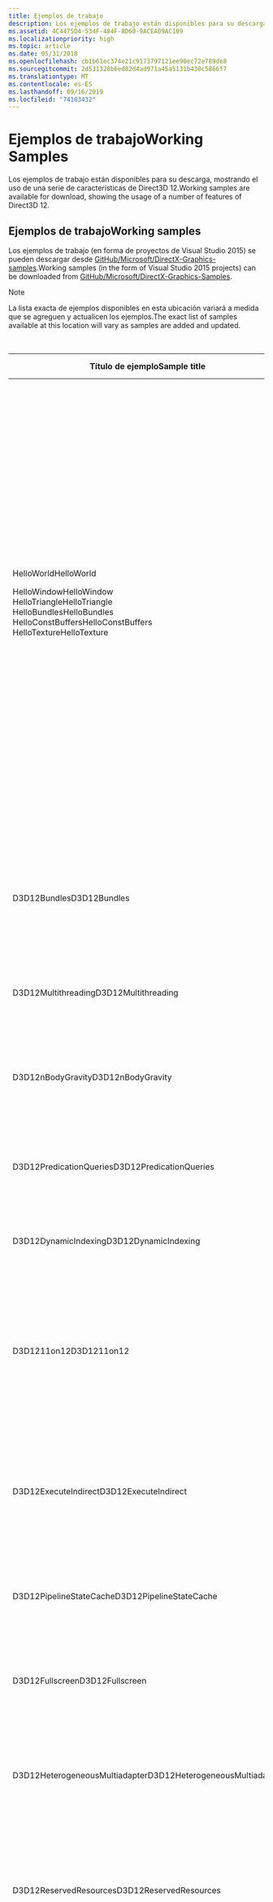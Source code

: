 ```yaml
---
title: Ejemplos de trabajo
description: Los ejemplos de trabajo están disponibles para su descarga, mostrando el uso de una serie de características de Direct3D 12.
ms.assetid: 4C4475D4-534F-484F-8D60-9ACEA09AC109
ms.localizationpriority: high
ms.topic: article
ms.date: 05/31/2018
ms.openlocfilehash: cb1b61ec374e21c9173797121ee90ec72e789de8
ms.sourcegitcommit: 2d531328b6ed82d4ad971a45a5131b430c5866f7
ms.translationtype: MT
ms.contentlocale: es-ES
ms.lasthandoff: 09/16/2019
ms.locfileid: "74103432"
---
```

# <a name="working-samples"></a><span data-ttu-id="74140-103">Ejemplos de trabajo</span><span class="sxs-lookup"><span data-stu-id="74140-103">Working Samples</span></span>

<span data-ttu-id="74140-104">Los ejemplos de trabajo están disponibles para su descarga, mostrando el uso de una serie de características de Direct3D 12.</span><span class="sxs-lookup"><span data-stu-id="74140-104">Working samples are available for download, showing the usage of a number of features of Direct3D 12.</span></span>

## <a name="working-samples"></a><span data-ttu-id="74140-105">Ejemplos de trabajo</span><span class="sxs-lookup"><span data-stu-id="74140-105">Working samples</span></span>

<span data-ttu-id="74140-106">Los ejemplos de trabajo (en forma de proyectos de Visual Studio 2015) se pueden descargar desde [GitHub/Microsoft/DirectX-Graphics-samples](https://github.com/Microsoft/DirectX-Graphics-Samples).</span><span class="sxs-lookup"><span data-stu-id="74140-106">Working samples (in the form of Visual Studio 2015 projects) can be downloaded from [GitHub/Microsoft/DirectX-Graphics-Samples](https://github.com/Microsoft/DirectX-Graphics-Samples).</span></span>

> [!Note]  
> <span data-ttu-id="74140-107">La lista exacta de ejemplos disponibles en esta ubicación variará a medida que se agreguen y actualicen los ejemplos.</span><span class="sxs-lookup"><span data-stu-id="74140-107">The exact list of samples available at this location will vary as samples are added and updated.</span></span>

 



<table>
<thead>
<tr class="header">
<th><span data-ttu-id="74140-108">Título de ejemplo</span><span class="sxs-lookup"><span data-stu-id="74140-108">Sample title</span></span></th>
<th><span data-ttu-id="74140-109">Descripción</span><span class="sxs-lookup"><span data-stu-id="74140-109">Description</span></span></th>
<th><span data-ttu-id="74140-110">Escritorio</span><span class="sxs-lookup"><span data-stu-id="74140-110">Desktop</span></span></th>
<th><span data-ttu-id="74140-111">UWP</span><span class="sxs-lookup"><span data-stu-id="74140-111">UWP</span></span></th>
<th><span data-ttu-id="74140-112">Ejemplo paso a paso</span><span class="sxs-lookup"><span data-stu-id="74140-112">Walk-through</span></span></th>
</tr>
</thead>
<tbody>
<tr class="odd">
<td><span data-ttu-id="74140-113">HelloWorld</span><span class="sxs-lookup"><span data-stu-id="74140-113">HelloWorld</span></span><dl> <span data-ttu-id="74140-114">HelloWindow</span><span class="sxs-lookup"><span data-stu-id="74140-114">HelloWindow</span></span><br />
<span data-ttu-id="74140-115">HelloTriangle</span><span class="sxs-lookup"><span data-stu-id="74140-115">HelloTriangle</span></span><br />
<span data-ttu-id="74140-116">HelloBundles</span><span class="sxs-lookup"><span data-stu-id="74140-116">HelloBundles</span></span><br />
<span data-ttu-id="74140-117">HelloConstBuffers</span><span class="sxs-lookup"><span data-stu-id="74140-117">HelloConstBuffers</span></span><br />
<span data-ttu-id="74140-118">HelloTexture</span><span class="sxs-lookup"><span data-stu-id="74140-118">HelloTexture</span></span><br />
</dl></td>
<td><span data-ttu-id="74140-119">El conjunto de ejemplo HelloWorld contiene los siguientes proyectos sencillos que le ayudarán a empezar a usar Direct3D 12.</span><span class="sxs-lookup"><span data-stu-id="74140-119">The HelloWorld sample set contains the following simple projects to help you get started with Direct3D 12.</span></span><dl> <span data-ttu-id="74140-120">Crea una ventana para preparar la representación del contenido de Direct3D 12.</span><span class="sxs-lookup"><span data-stu-id="74140-120">Creates a window in preparation of rendering Direct3D 12 content.</span></span><br />
<span data-ttu-id="74140-121">Representa un triángulo simple mediante Direct3D 12.</span><span class="sxs-lookup"><span data-stu-id="74140-121">Renders a simple triangle using Direct3D 12.</span></span><br />
<span data-ttu-id="74140-122">Muestra el uso de un paquete para su representación con Direct3D 12.</span><span class="sxs-lookup"><span data-stu-id="74140-122">Demonstrates the usage of a bundle for rendering using Direct3D 12.</span></span><br />
<span data-ttu-id="74140-123">Muestra cómo usar búferes de constantes para pasar datos a la GPU que se usa para la representación en Direct3D 12.</span><span class="sxs-lookup"><span data-stu-id="74140-123">Demonstrates how to use constant buffers to pass data to the GPU used for rendering in Direct3D 12.</span></span><br />
<span data-ttu-id="74140-124">Muestra cómo aplicar una textura a un triángulo mediante Direct3D 12.</span><span class="sxs-lookup"><span data-stu-id="74140-124">Demonstrates how to apply a texture to a triangle using Direct3D 12.</span></span><br />
</dl></td>
<td><span data-ttu-id="74140-125">Y</span><span class="sxs-lookup"><span data-stu-id="74140-125">Y</span></span></td>
<td><span data-ttu-id="74140-126">Y</span><span class="sxs-lookup"><span data-stu-id="74140-126">Y</span></span></td>
<td><span data-ttu-id="74140-127"><a href="creating-a-basic-direct3d-12-component.md">Crear un componente básico de Direct3D 12</a></span><span class="sxs-lookup"><span data-stu-id="74140-127"><a href="creating-a-basic-direct3d-12-component.md">Creating a basic Direct3D 12 component</a></span></span></td>
</tr>
<tr class="even">
<td><span data-ttu-id="74140-128">D3D12Bundles</span><span class="sxs-lookup"><span data-stu-id="74140-128">D3D12Bundles</span></span></td>
<td><span data-ttu-id="74140-129">Muestra procedimientos recomendados de búfer de fotogramas y sincronización, así como la representación de una malla simple mediante paquetes.</span><span class="sxs-lookup"><span data-stu-id="74140-129">Demonstrates frame buffering and synchronization best practices as well as rendering a simple mesh using bundles.</span></span></td>
<td><span data-ttu-id="74140-130">Y</span><span class="sxs-lookup"><span data-stu-id="74140-130">Y</span></span></td>
<td><span data-ttu-id="74140-131">Y</span><span class="sxs-lookup"><span data-stu-id="74140-131">Y</span></span></td>

</tr>
<tr class="odd">
<td><span data-ttu-id="74140-132">D3D12Multithreading</span><span class="sxs-lookup"><span data-stu-id="74140-132">D3D12Multithreading</span></span></td>
<td><span data-ttu-id="74140-133">Un ejemplo de cómo crear una aplicación compatible con multiproceso.</span><span class="sxs-lookup"><span data-stu-id="74140-133">An example of how to build a multithreaded capable application.</span></span></td>
<td><span data-ttu-id="74140-134">Y</span><span class="sxs-lookup"><span data-stu-id="74140-134">Y</span></span></td>
<td><span data-ttu-id="74140-135">N</span><span class="sxs-lookup"><span data-stu-id="74140-135">N</span></span></td>

</tr>
<tr class="even">
<td><span data-ttu-id="74140-136">D3D12nBodyGravity</span><span class="sxs-lookup"><span data-stu-id="74140-136">D3D12nBodyGravity</span></span></td>
<td><span data-ttu-id="74140-137">Muestra cómo se puede usar varios motores para realizar trabajos de proceso asincrónicos junto con el trabajo 3D en la misma GPU.</span><span class="sxs-lookup"><span data-stu-id="74140-137">Demonstrates how multi-engine can be used to do asynchronous compute work alongside 3D work on the same GPU.</span></span></td>
<td><span data-ttu-id="74140-138">Y</span><span class="sxs-lookup"><span data-stu-id="74140-138">Y</span></span></td>
<td><span data-ttu-id="74140-139">Y</span><span class="sxs-lookup"><span data-stu-id="74140-139">Y</span></span></td>
<td><span data-ttu-id="74140-140"><a href="multi-engine-n-body-gravity-simulation.md">Simulación de la gravedad n-Body de varios motores</a></span><span class="sxs-lookup"><span data-stu-id="74140-140"><a href="multi-engine-n-body-gravity-simulation.md">Multi-engine n-body gravity simulation</a></span></span></td>
</tr>
<tr class="odd">
<td><span data-ttu-id="74140-141">D3D12PredicationQueries</span><span class="sxs-lookup"><span data-stu-id="74140-141">D3D12PredicationQueries</span></span></td>
<td><span data-ttu-id="74140-142">Muestra la selección de la oclusión mediante montones de consulta y predication.</span><span class="sxs-lookup"><span data-stu-id="74140-142">Demonstrates occlusion culling using query heaps and predication.</span></span></td>
<td><span data-ttu-id="74140-143">Y</span><span class="sxs-lookup"><span data-stu-id="74140-143">Y</span></span></td>
<td><span data-ttu-id="74140-144">Y</span><span class="sxs-lookup"><span data-stu-id="74140-144">Y</span></span></td>
<td><span data-ttu-id="74140-145"><a href="predication-queries.md">Consultas de Predication</a></span><span class="sxs-lookup"><span data-stu-id="74140-145"><a href="predication-queries.md">Predication queries</a></span></span></td>
</tr>
<tr class="even">
<td><span data-ttu-id="74140-146">D3D12DynamicIndexing</span><span class="sxs-lookup"><span data-stu-id="74140-146">D3D12DynamicIndexing</span></span></td>
<td><span data-ttu-id="74140-147">Muestra las capacidades de indexación dinámica de DirectX 12 y HLSL.</span><span class="sxs-lookup"><span data-stu-id="74140-147">Demonstrates the dynamic indexing capabilities of DirectX 12 and HLSL.</span></span></td>
<td><span data-ttu-id="74140-148">Y</span><span class="sxs-lookup"><span data-stu-id="74140-148">Y</span></span></td>
<td><span data-ttu-id="74140-149">Y</span><span class="sxs-lookup"><span data-stu-id="74140-149">Y</span></span></td>
<td><span data-ttu-id="74140-150"><a href="dynamic-indexing-using-hlsl-5-1.md">Indexado dinámico mediante HLSL 5.1</a></span><span class="sxs-lookup"><span data-stu-id="74140-150"><a href="dynamic-indexing-using-hlsl-5-1.md">Dynamic Indexing using HLSL 5.1</a></span></span></td>
</tr>
<tr class="odd">
<td><span data-ttu-id="74140-151">D3D1211on12</span><span class="sxs-lookup"><span data-stu-id="74140-151">D3D1211on12</span></span></td>
<td><span data-ttu-id="74140-152">Muestra el uso básico de la capa 11on12.</span><span class="sxs-lookup"><span data-stu-id="74140-152">Demonstrates basic usage of the 11on12 layer.</span></span> <span data-ttu-id="74140-153">Este ejemplo representa el texto con D2D mediante la API de Direct3D 11 en un dispositivo 11on12 de Direct3D 12.</span><span class="sxs-lookup"><span data-stu-id="74140-153">This sample renders text using D2D using the Direct3D 11 API on a Direct3D 12 11on12 device.</span></span></td>
<td><span data-ttu-id="74140-154">Y</span><span class="sxs-lookup"><span data-stu-id="74140-154">Y</span></span></td>
<td><span data-ttu-id="74140-155">Y</span><span class="sxs-lookup"><span data-stu-id="74140-155">Y</span></span></td>
<td><span data-ttu-id="74140-156"><a href="d2d-using-d3d11on12.md">D2D con D3D11on12</a></span><span class="sxs-lookup"><span data-stu-id="74140-156"><a href="d2d-using-d3d11on12.md">D2D using D3D11on12</a></span></span></td>
</tr>
<tr class="even">
<td><span data-ttu-id="74140-157">D3D12ExecuteIndirect</span><span class="sxs-lookup"><span data-stu-id="74140-157">D3D12ExecuteIndirect</span></span></td>
<td><span data-ttu-id="74140-158">Muestra la selección del motor de proceso junto con la característica de ejecución indirecta para representar solo los objetos que pasan la prueba de selección.</span><span class="sxs-lookup"><span data-stu-id="74140-158">Demonstrates compute engine culling in conjunction with the execute indirect feature to only render objects that pass the culling test.</span></span></td>
<td><span data-ttu-id="74140-159">Y</span><span class="sxs-lookup"><span data-stu-id="74140-159">Y</span></span></td>
<td><span data-ttu-id="74140-160">Y</span><span class="sxs-lookup"><span data-stu-id="74140-160">Y</span></span></td>
<td><span data-ttu-id="74140-161"><a href="indirect-drawing-and-gpu-culling-.md">Dibujo indirecto y selección de GPU</a></span><span class="sxs-lookup"><span data-stu-id="74140-161"><a href="indirect-drawing-and-gpu-culling-.md">Indirect drawing and GPU culling</a></span></span></td>
</tr>
<tr class="odd">
<td><span data-ttu-id="74140-162">D3D12PipelineStateCache</span><span class="sxs-lookup"><span data-stu-id="74140-162">D3D12PipelineStateCache</span></span></td>
<td><span data-ttu-id="74140-163">Muestra el almacenamiento en caché del objeto de estado de canalización (PSO).</span><span class="sxs-lookup"><span data-stu-id="74140-163">Demonstrates Pipeline State Object (PSO) caching.</span></span></td>
<td><span data-ttu-id="74140-164">Y</span><span class="sxs-lookup"><span data-stu-id="74140-164">Y</span></span></td>
<td><span data-ttu-id="74140-165">Y</span><span class="sxs-lookup"><span data-stu-id="74140-165">Y</span></span></td>

</tr>
<tr class="even">
<td><span data-ttu-id="74140-166">D3D12Fullscreen</span><span class="sxs-lookup"><span data-stu-id="74140-166">D3D12Fullscreen</span></span></td>
<td><span data-ttu-id="74140-167">Muestra cómo controlar las transiciones en ventanas y el cambio de tamaño de las ventanas en DirectX 12.</span><span class="sxs-lookup"><span data-stu-id="74140-167">Demonstrates how to handle fullscreen to windowed transitions and window resizing in DirectX 12.</span></span></td>
<td><span data-ttu-id="74140-168">Y</span><span class="sxs-lookup"><span data-stu-id="74140-168">Y</span></span></td>
<td><span data-ttu-id="74140-169">Y</span><span class="sxs-lookup"><span data-stu-id="74140-169">Y</span></span></td>

</tr>
<tr class="odd">
<td><span data-ttu-id="74140-170">D3D12HeterogeneousMultiadapter</span><span class="sxs-lookup"><span data-stu-id="74140-170">D3D12HeterogeneousMultiadapter</span></span></td>
<td><span data-ttu-id="74140-171">Muestra cómo compartir cargas de trabajo entre varias GPU heterogéneas mediante montones compartidos.</span><span class="sxs-lookup"><span data-stu-id="74140-171">Demonstrates how to share workloads amongst multiple heterogenous GPUs using shared heaps.</span></span></td>
<td><span data-ttu-id="74140-172">Y</span><span class="sxs-lookup"><span data-stu-id="74140-172">Y</span></span></td>
<td><span data-ttu-id="74140-173">Y</span><span class="sxs-lookup"><span data-stu-id="74140-173">Y</span></span></td>

</tr>
<tr class="even">
<td><span data-ttu-id="74140-174">D3D12ReservedResources</span><span class="sxs-lookup"><span data-stu-id="74140-174">D3D12ReservedResources</span></span></td>
<td><span data-ttu-id="74140-175">Muestra el uso de recursos reservados (en mosaico).</span><span class="sxs-lookup"><span data-stu-id="74140-175">Demonstrates the use of reserved (tiled) resources.</span></span> <span data-ttu-id="74140-176">En este ejemplo, un cuádruple está texturizado con un recurso reservado que contiene una cadena de MIP completa.</span><span class="sxs-lookup"><span data-stu-id="74140-176">In this sample a quad is textured with a reserved resource containing a full mip chain.</span></span></td>
<td><span data-ttu-id="74140-177">Y</span><span class="sxs-lookup"><span data-stu-id="74140-177">Y</span></span></td>
<td><span data-ttu-id="74140-178">Y</span><span class="sxs-lookup"><span data-stu-id="74140-178">Y</span></span></td>

</tr>
<tr class="odd">
<td><span data-ttu-id="74140-179">D3D12Residency</span><span class="sxs-lookup"><span data-stu-id="74140-179">D3D12Residency</span></span></td>
<td><span data-ttu-id="74140-180">Esto está pensado como una solución de bajo costo de integración para administrar los montones de Direct3D 12 y los recursos confirmados mediante técnicas de administración de memoria de Direct3D 11.</span><span class="sxs-lookup"><span data-stu-id="74140-180">This is intended as a low-integration-cost solution to managing your Direct3D 12 heaps and committed resources, using memory management techniques from Direct3D 11.</span></span></td>
<td><span data-ttu-id="74140-181">Y</span><span class="sxs-lookup"><span data-stu-id="74140-181">Y</span></span></td>
<td><span data-ttu-id="74140-182">Y</span><span class="sxs-lookup"><span data-stu-id="74140-182">Y</span></span></td>

</tr>
<tr class="even">
<td><span data-ttu-id="74140-183">D3D12SmallResources</span><span class="sxs-lookup"><span data-stu-id="74140-183">D3D12SmallResources</span></span></td>
<td><span data-ttu-id="74140-184">Muestra el uso de pequeños recursos colocados, que muestran el posible ahorro de memoria obtenido mediante recursos colocados (con una alineación de 4K) sobre recursos comprometidos y reservados (con una alineación de 64K).</span><span class="sxs-lookup"><span data-stu-id="74140-184">Demonstrates the use of small placed resources, showing the potential memory savings gained using placed resources (with a 4K alignment) over committed and reserved resources (with a 64K alignment).</span></span></td>
<td><span data-ttu-id="74140-185">Y</span><span class="sxs-lookup"><span data-stu-id="74140-185">Y</span></span></td>
<td><span data-ttu-id="74140-186">Y</span><span class="sxs-lookup"><span data-stu-id="74140-186">Y</span></span></td>

</tr>
</tbody>
</table>



 

## <a name="related-topics"></a><span data-ttu-id="74140-187">Temas relacionados</span><span class="sxs-lookup"><span data-stu-id="74140-187">Related topics</span></span>

<dl> <dt>

[<span data-ttu-id="74140-188">Guía de programación de Direct3D 12</span><span class="sxs-lookup"><span data-stu-id="74140-188">Direct3D 12 Programming Guide</span></span>](directx-12-programming-guide.md)
</dt> <dt>

[<span data-ttu-id="74140-189">Tutoriales de código D3D12</span><span class="sxs-lookup"><span data-stu-id="74140-189">D3D12 Code Walk-Throughs</span></span>](d3d12-code-walk-throughs.md)
</dt> </dl>

 

 




